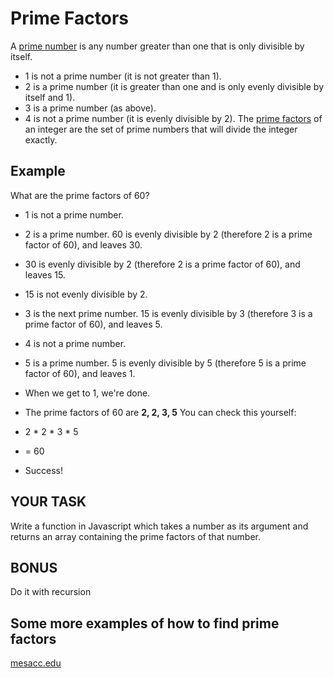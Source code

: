 # Prime Factors
A [prime number](https://en.wikipedia.org/wiki/Prime_number) is any number greater than one that is only divisible by itself.

- 1 is not a prime number (it is not greater than 1).
- 2 is a prime number (it is greater than one and is only evenly divisible by itself and 1).
- 3 is a prime number (as above).
- 4 is not a prime number (it is evenly divisible by 2).
The [prime factors](https://en.wikipedia.org/wiki/Prime_number#Unique_factorization) of an integer are the set of prime numbers that will divide the integer exactly.

## Example
What are the prime factors of 60?

- 1 is not a prime number.
- 2 is a prime number. 60 is evenly divisible by 2 (therefore 2 is a prime factor of 60), and leaves 30.
- 30 is evenly divisible by 2 (therefore 2 is a prime factor of 60), and leaves 15.
- 15 is not evenly divisible by 2.
- 3 is the next prime number. 15 is evenly divisible by 3 (therefore 3 is a prime factor of 60), and leaves 5.
- 4 is not a prime number.
- 5 is a prime number. 5 is evenly divisible by 5 (therefore 5 is a prime factor of 60), and leaves 1.
- When we get to 1, we're done.
- The prime factors of 60 are **2, 2, 3, 5**
You can check this yourself:

- 2 * 2 * 3 * 5
- = 60
- Success!
## YOUR TASK
Write a function in Javascript which takes a number as its argument and returns an array containing the prime factors of that number.

## BONUS
Do it with recursion

## Some more examples of how to find prime factors
[mesacc.edu](https://www.mesacc.edu/~scotz47781/mat120/notes/radicals/simplify/images/examples/prime_factorization.html#:~:text=Step%201%3A%20Start%20by%20dividing,a%20product%20of%20prime%20numbers.)

